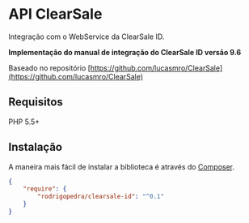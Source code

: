 # API ClearSale

Integração com o WebService da ClearSale ID.

**Implementação do manual de integração do ClearSale ID versão 9.6**

Baseado no repositório [https://github.com/lucasmro/ClearSale](https://github.com/lucasmro/ClearSale)

## Requisitos

PHP 5.5+

## Instalação

A maneira mais fácil de instalar a biblioteca é através do [Composer](http://getcomposer.org/).

```JSON
{
    "require": {
        "rodrigopedra/clearsale-id": "^0.1"
    }
}
```
